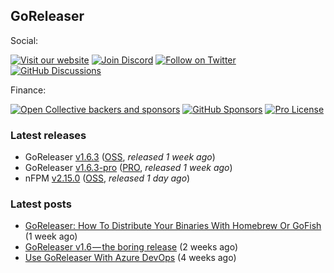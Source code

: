 ## GoReleaser

Social:

[![Visit our website](https://img.shields.io/badge/website-visit-4285F4?style=for-the-badge&logo=googlechrome)](https://goreleaser.com)
[![Join Discord](https://img.shields.io/badge/Join_our_Discord_server-5865F2?style=for-the-badge&logo=discord&logoColor=white)](https://discord.gg/RGEBtg8vQ6)
[![Follow on Twitter](https://img.shields.io/badge/follow_on_twitter-1DA1F2?style=for-the-badge&logo=twitter&logoColor=white)](https://twitter.com/goreleaser)
[![GitHub Discussions](https://img.shields.io/badge/GITHUB_DISCUSSION-181717?style=for-the-badge&logo=github&logoColor=white)](https://github.com/goreleaser/goreleaser/discussions)

Finance:

[![Open Collective backers and sponsors](https://img.shields.io/opencollective/all/goreleaser?logo=opencollective&style=for-the-badge)](https://opencollective.com/goreleaser)
[![GitHub Sponsors](https://img.shields.io/github/sponsors/caarlos0?logo=github&style=for-the-badge)](https://github.com/sponsors/caarlos0)
[![Pro License](https://img.shields.io/badge/pro-get%20a%20PRO%20license-36A9AE?style=for-the-badge&logo=gumroad)](https://goreleaser.com/pro)

### Latest releases
- GoReleaser [v1.6.3](https://github.com/goreleaser/goreleaser/releases/tag/v1.6.3) ([OSS](https://github.com/goreleaser/goreleaser), _released 1 week ago_)
- GoReleaser [v1.6.3-pro](https://github.com/goreleaser/goreleaser-pro/releases/tag/v1.6.3-pro) ([PRO](https://goreleaser.com/pro), _released 1 week ago_)
- nFPM [v2.15.0](https://github.com/goreleaser/nfpm/releases/tag/v2.15.0) ([OSS](https://nfpm.goreleaser.com), _released 1 day ago_)

### Latest posts
- [GoReleaser: How To Distribute Your Binaries With Homebrew Or GoFish](https://blog.goreleaser.com/goreleaser-how-to-distribute-your-binaries-with-homebrew-or-gofish-472e007b7992?source=rss----17aa0cbd263f---4) (1 week ago)
- [GoReleaser v1.6 — the boring release](https://blog.goreleaser.com/goreleaser-v1-6-the-boring-release-250930241da6?source=rss----17aa0cbd263f---4) (2 weeks ago)
- [Use GoReleaser With Azure DevOps](https://blog.goreleaser.com/use-goreleaser-with-azure-devops-c2212d3996ca?source=rss----17aa0cbd263f---4) (4 weeks ago)
